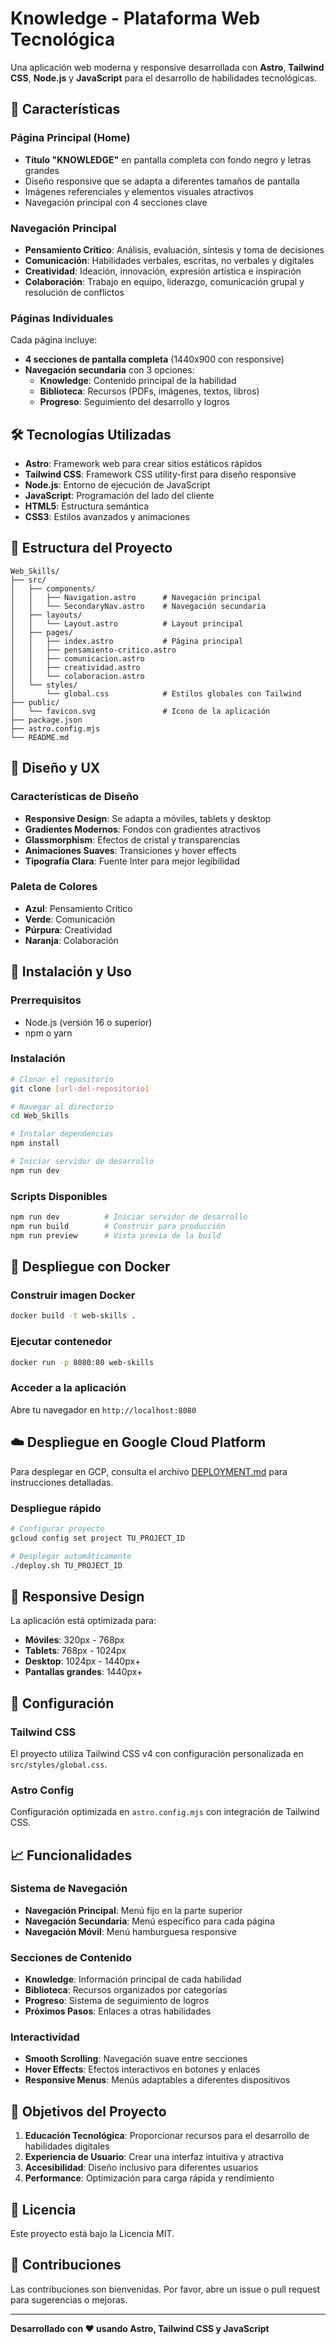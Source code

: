 # Knowledge - Plataforma Web Tecnológica

Una aplicación web moderna y responsive desarrollada con **Astro**, **Tailwind CSS**, **Node.js** y **JavaScript** para el desarrollo de habilidades tecnológicas.

## 🚀 Características

### Página Principal (Home)
- **Título "KNOWLEDGE"** en pantalla completa con fondo negro y letras grandes
- Diseño responsive que se adapta a diferentes tamaños de pantalla
- Imágenes referenciales y elementos visuales atractivos
- Navegación principal con 4 secciones clave

### Navegación Principal
- **Pensamiento Crítico**: Análisis, evaluación, síntesis y toma de decisiones
- **Comunicación**: Habilidades verbales, escritas, no verbales y digitales
- **Creatividad**: Ideación, innovación, expresión artística e inspiración
- **Colaboración**: Trabajo en equipo, liderazgo, comunicación grupal y resolución de conflictos

### Páginas Individuales
Cada página incluye:
- **4 secciones de pantalla completa** (1440x900 con responsive)
- **Navegación secundaria** con 3 opciones:
  - **Knowledge**: Contenido principal de la habilidad
  - **Biblioteca**: Recursos (PDFs, imágenes, textos, libros)
  - **Progreso**: Seguimiento del desarrollo y logros

## 🛠️ Tecnologías Utilizadas

- **Astro**: Framework web para crear sitios estáticos rápidos
- **Tailwind CSS**: Framework CSS utility-first para diseño responsive
- **Node.js**: Entorno de ejecución de JavaScript
- **JavaScript**: Programación del lado del cliente
- **HTML5**: Estructura semántica
- **CSS3**: Estilos avanzados y animaciones

## 📁 Estructura del Proyecto

```
Web_Skills/
├── src/
│   ├── components/
│   │   ├── Navigation.astro      # Navegación principal
│   │   └── SecondaryNav.astro    # Navegación secundaria
│   ├── layouts/
│   │   └── Layout.astro          # Layout principal
│   ├── pages/
│   │   ├── index.astro           # Página principal
│   │   ├── pensamiento-critico.astro
│   │   ├── comunicacion.astro
│   │   ├── creatividad.astro
│   │   └── colaboracion.astro
│   └── styles/
│       └── global.css            # Estilos globales con Tailwind
├── public/
│   └── favicon.svg               # Icono de la aplicación
├── package.json
├── astro.config.mjs
└── README.md
```

## 🎨 Diseño y UX

### Características de Diseño
- **Responsive Design**: Se adapta a móviles, tablets y desktop
- **Gradientes Modernos**: Fondos con gradientes atractivos
- **Glassmorphism**: Efectos de cristal y transparencias
- **Animaciones Suaves**: Transiciones y hover effects
- **Tipografía Clara**: Fuente Inter para mejor legibilidad

### Paleta de Colores
- **Azul**: Pensamiento Crítico
- **Verde**: Comunicación
- **Púrpura**: Creatividad
- **Naranja**: Colaboración

## 🚀 Instalación y Uso

### Prerrequisitos
- Node.js (versión 16 o superior)
- npm o yarn

### Instalación
```bash
# Clonar el repositorio
git clone [url-del-repositorio]

# Navegar al directorio
cd Web_Skills

# Instalar dependencias
npm install

# Iniciar servidor de desarrollo
npm run dev
```

### Scripts Disponibles
```bash
npm run dev          # Iniciar servidor de desarrollo
npm run build        # Construir para producción
npm run preview      # Vista previa de la build
```

## 🐳 Despliegue con Docker

### Construir imagen Docker
```bash
docker build -t web-skills .
```

### Ejecutar contenedor
```bash
docker run -p 8080:80 web-skills
```

### Acceder a la aplicación
Abre tu navegador en `http://localhost:8080`

## ☁️ Despliegue en Google Cloud Platform

Para desplegar en GCP, consulta el archivo [DEPLOYMENT.md](./DEPLOYMENT.md) para instrucciones detalladas.

### Despliegue rápido
```bash
# Configurar proyecto
gcloud config set project TU_PROJECT_ID

# Desplegar automáticamente
./deploy.sh TU_PROJECT_ID
```

## 📱 Responsive Design

La aplicación está optimizada para:
- **Móviles**: 320px - 768px
- **Tablets**: 768px - 1024px
- **Desktop**: 1024px - 1440px+
- **Pantallas grandes**: 1440px+

## 🔧 Configuración

### Tailwind CSS
El proyecto utiliza Tailwind CSS v4 con configuración personalizada en `src/styles/global.css`.

### Astro Config
Configuración optimizada en `astro.config.mjs` con integración de Tailwind CSS.

## 📈 Funcionalidades

### Sistema de Navegación
- **Navegación Principal**: Menú fijo en la parte superior
- **Navegación Secundaria**: Menú específico para cada página
- **Navegación Móvil**: Menú hamburguesa responsive

### Secciones de Contenido
- **Knowledge**: Información principal de cada habilidad
- **Biblioteca**: Recursos organizados por categorías
- **Progreso**: Sistema de seguimiento de logros
- **Próximos Pasos**: Enlaces a otras habilidades

### Interactividad
- **Smooth Scrolling**: Navegación suave entre secciones
- **Hover Effects**: Efectos interactivos en botones y enlaces
- **Responsive Menus**: Menús adaptables a diferentes dispositivos

## 🎯 Objetivos del Proyecto

1. **Educación Tecnológica**: Proporcionar recursos para el desarrollo de habilidades digitales
2. **Experiencia de Usuario**: Crear una interfaz intuitiva y atractiva
3. **Accesibilidad**: Diseño inclusivo para diferentes usuarios
4. **Performance**: Optimización para carga rápida y rendimiento

## 📝 Licencia

Este proyecto está bajo la Licencia MIT.

## 🤝 Contribuciones

Las contribuciones son bienvenidas. Por favor, abre un issue o pull request para sugerencias o mejoras.

---

**Desarrollado con ❤️ usando Astro, Tailwind CSS y JavaScript**
